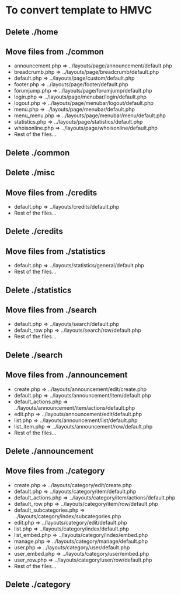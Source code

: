 # To convert template to HMVC

## Delete ./home

## Move files from ./common

* announcement.php			=> ../layouts/page/announcement/default.php
* breadcrumb.php			=> ../layouts/page/breadcrumb/default.php
* default.php				=> ../layouts/page/custom/default.php
* footer.php				=> ../layouts/page/footer/default.php
* forumjump.php				=> ../layouts/page/forumjump/default.php
* login.php					=> ../layouts/page/menubar/login/default.php
* logout.php				=> ../layouts/page/menubar/logout/default.php
* menu.php					=> ../layouts/page/menubar/default.php
* menu_menu.php				=> ../layouts/page/menubar/menu/default.php
* statistics.php			=> ../layouts/page/statistics/default.php
* whoisonline.php			=> ../layouts/page/whoisonline/default.php
* Rest of the files...

## Delete ./common

## Delete ./misc

## Move files from ./credits

* default.php				=> ../layouts/credits/default.php
* Rest of the files...

## Delete ./credits

## Move files from ./statistics

* default.php				=> ../layouts/statistics/general/default.php
* Rest of the files...

## Delete ./statistics

## Move files from ./search

* default.php				=> ../layouts/search/default.php
* default_row.php			=> ../layouts/search/row/default.php
* Rest of the files...

## Delete ./search

## Move files from ./announcement

* create.php				=> ../layouts/announcement/edit/create.php
* default.php				=> ../layouts/announcement/item/default.php
* default_actions.php		=> ../layouts/announcement/item/actions/default.php
* edit.php					=> ../layouts/announcement/edit/default.php
* list.php					=> ../layouts/announcement/list/default.php
* list_item.php				=> ../layouts/announcement/row/default.php
* Rest of the files...

## Delete ./announcement

## Move files from ./category

* create.php				=> ../layouts/category/edit/create.php
* default.php				=> ../layouts/category/item/default.php
* default_actions.php		=> ../layouts/category/item/actions/default.php
* default_row.php			=> ../layouts/category/item/row/default.php
* default_subcategories.php	=> ../layouts/category/index/subcategories.php
* edit.php					=> ../layouts/category/edit/default.php
* list.php					=> ../layouts/category/index/default.php
* list_embed.php			=> ../layouts/category/index/embed.php
* manage.php				=> ../layouts/category/manage/default.php
* user.php					=> ../layouts/category/user/default.php
* user_embed.php			=> ../layouts/category/user/embed.php
* user_row.php				=> ../layouts/category/user/row/default.php
* Rest of the files...

## Delete ./category

